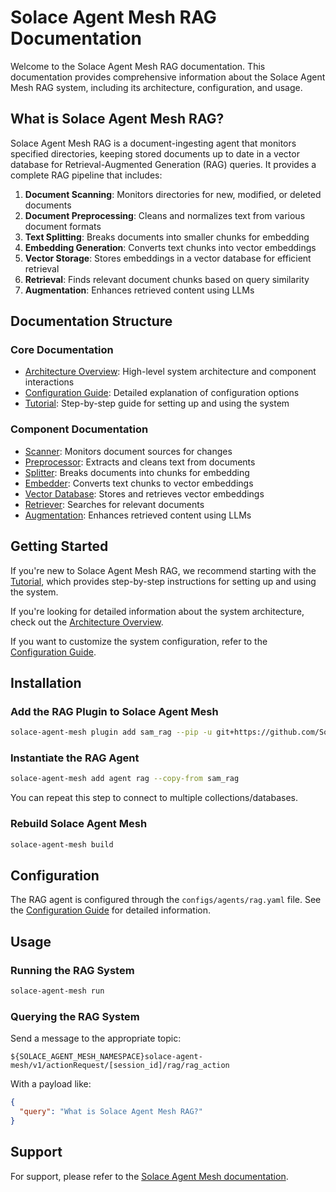# Solace Agent Mesh RAG Documentation

Welcome to the Solace Agent Mesh RAG documentation. This documentation provides comprehensive information about the Solace Agent Mesh RAG system, including its architecture, configuration, and usage.

## What is Solace Agent Mesh RAG?

Solace Agent Mesh RAG is a document-ingesting agent that monitors specified directories, keeping stored documents up to date in a vector database for Retrieval-Augmented Generation (RAG) queries. It provides a complete RAG pipeline that includes:

1. **Document Scanning**: Monitors directories for new, modified, or deleted documents
2. **Document Preprocessing**: Cleans and normalizes text from various document formats
3. **Text Splitting**: Breaks documents into smaller chunks for embedding
4. **Embedding Generation**: Converts text chunks into vector embeddings
5. **Vector Storage**: Stores embeddings in a vector database for efficient retrieval
6. **Retrieval**: Finds relevant document chunks based on query similarity
7. **Augmentation**: Enhances retrieved content using LLMs

## Documentation Structure

### Core Documentation

- [Architecture Overview](architecture.md): High-level system architecture and component interactions
- [Configuration Guide](configuration.md): Detailed explanation of configuration options
- [Tutorial](tutorial.md): Step-by-step guide for setting up and using the system

### Component Documentation

- [Scanner](components/scanner.md): Monitors document sources for changes
- [Preprocessor](components/preprocessor.md): Extracts and cleans text from documents
- [Splitter](components/splitter.md): Breaks documents into chunks for embedding
- [Embedder](components/embedder.md): Converts text chunks to vector embeddings
- [Vector Database](components/vector_db.md): Stores and retrieves vector embeddings
- [Retriever](components/retriever.md): Searches for relevant documents
- [Augmentation](components/augmentation.md): Enhances retrieved content using LLMs

## Getting Started

If you're new to Solace Agent Mesh RAG, we recommend starting with the [Tutorial](tutorial.md), which provides step-by-step instructions for setting up and using the system.

If you're looking for detailed information about the system architecture, check out the [Architecture Overview](architecture.md).

If you want to customize the system configuration, refer to the [Configuration Guide](configuration.md).

## Installation

### Add the RAG Plugin to Solace Agent Mesh

```sh
solace-agent-mesh plugin add sam_rag --pip -u git+https://github.com/SolaceLabs/solace-agent-mesh-core-plugins#subdirectory=sam-rag
```

### Instantiate the RAG Agent

```sh
solace-agent-mesh add agent rag --copy-from sam_rag
```

You can repeat this step to connect to multiple collections/databases.

### Rebuild Solace Agent Mesh

```sh
solace-agent-mesh build
```

## Configuration

The RAG agent is configured through the `configs/agents/rag.yaml` file. See the [Configuration Guide](configuration.md) for detailed information.

## Usage

### Running the RAG System

```sh
solace-agent-mesh run
```

### Querying the RAG System

Send a message to the appropriate topic:

```
${SOLACE_AGENT_MESH_NAMESPACE}solace-agent-mesh/v1/actionRequest/[session_id]/rag/rag_action
```

With a payload like:

```json
{
  "query": "What is Solace Agent Mesh RAG?"
}
```

## Support

For support, please refer to the [Solace Agent Mesh documentation](https://docs.solace.com/Solace-Agent-Mesh/Solace-Agent-Mesh-Overview.htm).
